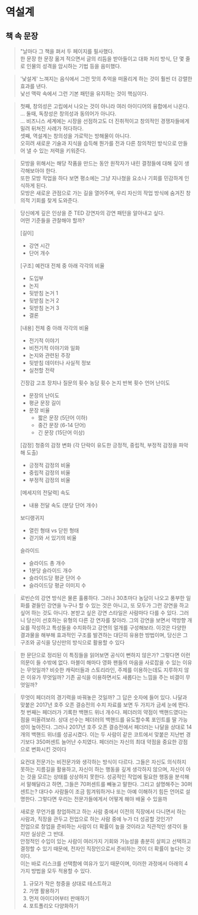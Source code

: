 # 역설계

## 책 속 문장

> "날마다 그 책을 펴서 두 페이지를 필사했다.  
> 한 문장 한 문장 옮겨 적으면서 글의 리듬을 받아들이고 대화 처리 방식, 단 몇 줄로 인물의 성격을 암시하는 기법 등을 음미했다.

> '낯설게' 느껴지는 음식에서 그런 맛의 추억을 떠올리게 하는 것이 훨씬 더 강렬한 효과를 낸다.  
> 낯선 맥락 속에서 그런 기본 패턴을 유지하는 것이 핵심이다.

> 첫째, 창의성은 고립에서 나오는 것이 아니라 여러 아이디어의 융합에서 나온다.
> ...
> 둘때, 독창성은 창의성과 동의어가 아니다.  
> ...
> 비즈니스 세계에는 시장을 선점하고도 더 진취적이고 창의적인 경쟁자들에게 밀려 뒤쳐진 사례가 허다하다.  
> 셋째, 역설계는 창의성을 가로막는 방해물이 아니다.  
> 오히려 새로운 기술과 지식을 습득해 뭔가를 전과 다른 창의적인 방식으로 만들어 낼 수 있는 저력을 키워준다.

> 모방을 위해서는 해당 작품을 만드는 동안 원작자가 내린 결정들에 대해 깊이 생각해보아야 한다.  
> 또한 모방 작업을 하다 보면 평소에는 그냥 지나쳤을 요소나 기회를 민감하게 인식하게 된다.  
> 모방은 새로운 관점으로 가는 길을 열어주며, 우리 자신의 작업 방식에 숨겨진 창의적 기회를 찾게 도와준다.


> 당신에게 깊은 인상을 준 TED 강연자의 강연 패턴을 알아내고 싶다.  
> 어떤 기준들을 관찰해야 할까?
> 
> [길이]
> - 강연 시간
> - 단어 개수
> 
> [구조]
> 예컨대 전체 중 아래 각각의 비율
> - 도입부
> - 논지
> - 뒷받침 논거 1
> - 뒷받침 논거 2
> - 뒷받침 논거 3
> - 결론
>
> [내용]
> 전체 중 아래 각각의 비율
> - 전기적 이야기
> - 비전기적 이야기와 일화
> - 논지와 관련된 주장
> - 뒷받침 데이터나 사실적 정보
> - 실천할 전략
> 
> 긴장감 고조 장치나 질문의 횟수
> 농담 횟수
> 논지 반복 횟수
> 언어 난이도
> - 문장의 난이도 
> - 평균 문장 길이
> - 문장 비율
>   - 짧은 문장 (5단어 이하)
>   - 중간 문장 (6-14 단어)
>   - 긴 문장 (15단어 이상)
>
> [감정]
> 청중의 감정 변화 (각 단락이 유도한 긍정적, 중립적, 부정적 감정을 파악해 도출)
> - 긍정적 감정의 비율
> - 중립적 감정의 비율
> - 부정적 감정의 비율
>
> [메세지의 전달력]
> 속도
> - 내용 전달 속도 (분당 단어 개수)
> 
> 보디랭귀지
> - 열린 형태 vs 닫힌 형태
> - 걷기와 서 있기의 비율
>
> 슬라이드
> - 슬라이드 총 개수
> - 1분당 슬라이드 개수
> - 슬라이드당 평균 단어 수
> - 슬라이드당 평균 이미지 수
> 

> 로빈슨의 강연 방식은 물론 훌륭하다. 그러나 30초마다 농담이 나오고 풍부한 일화를 곁들인 강연을 누구나 할 수 있는 것은 아니고, 또 모두가 그런 강연을 하고 싶어 하는 것도 아니다. 본받고 싶은 강연 스타일은 사람마다 다를 수 있다. 그러니 당신이 선호하는 유형의 다른 강 연자를 찾아라. 그의 강연을 보면서 역방향 개요를 작성하고 특성들을 수치화하고 강연의 얼개를 구성해보라. 이것은 다양한 결과물을 해부해 효과적인 구조를 발견하는 대단히 유용한 방법이며, 당신은 그 구조와 공식을 당신만의 방식으로 활용할 수 있다

> 한 문단으로 정리된 이 특징들을 읽어보면 공식이 뻔하지 않은가? 그렇다면 이런 의문이 들 수밖에 없다. 마블이 해마다 영화 팬들의 마음을 사로잡을 수 있는 이유는 무엇일까? 비슷한 캐릭터들과 스토리라인, 주제를 이용하는데도 지루하지 않은 이유가 무엇일까? 기존 공식을 이용하면서도 새롭다는 느낌을 주는 비결이 무엇일까?

> 무엇이 페더러의 경기력을 바꿔놓은 것일까? 그 답은 숫자에 들어 있다. 나달과 맞붙은 2017년 호주 오픈 결승전의 수치 자료를 보면 두 가지가 금세 눈에 띈다. 첫 번째는 페더러가 기록한 백핸드 위너 개수다. 페더러의 약점이 백핸드였다는 점을 떠올려보라. 상대 선수는 페더러의 백핸드를 유도할수록 포인트를 딸 가능성이 높아진다. 그러나 2017년 호주 오픈 결승전에서 페더러는 나달을 상대로 14개의 백핸드 위너를 성공시켰다. 이는 두 사람이 같은 코트에서 맞붙은 지난번 경기보다 350퍼센트 늘어난 수치였다. 페더러는 자신의 최대 약점을 중요한 강점으로 변화시킨 것이다

> 요컨대 전문가는 비전문가와 생각하는 방식이 다르다. 그들은 자신도 의식하지 못하는 지름길을 활용하고, 자신이 하는 행동을 깊게 생각하지 않으며, 자신이 아는 것을 모르는 상태를 상상하지 못한다. 성공적인 작업에 필요한 행동을 분석해서 말해달라고 하면, 그들은 70퍼센트를 빼놓고 말한다. 그리고 설명해주는 30퍼센트는? 대다수 사람들이 조금 힘겨워하거나 또는 아예 이해하기 힘든 언어로 설명한다. 그렇다면 우리는 전문가들에게서 어떻게 해야 배울 수 있을까

> 새로운 무언가를 창업하려고 하는 사람 중에서 이전의 직장에서 다니면서 하는 사람과, 직장을 관두고 전업으로 하는 사람 중에 누가 더 성공할 것인가?  
> 전업으로 창업을 준비하는 사람이 더 확률이 높을 것이라고 직관적인 생각이 들지만 실상은 그 반대.  
> 안정적인 수입이 있는 사람이 여러가지 기회와 가능성을 충분히 살피고 선택하고 결정할 수 있기 때문에, 전자인 직장인으로서 준비하는 것이 더 확률이 높다는 것이다.  
> 이는 바로 리스크를 선택함에 여유가 있기 때문이며, 이러한 과정에서 아래의 4가지 방법을 모두 적용할 수 있다.
>	1.	규모가 작은 청중을 상대로 테스트하고
>	2.	가명 활용하기
>	3.	먼저 아이디어부터 판매하기
>	4.	포트폴리오 다양화하기